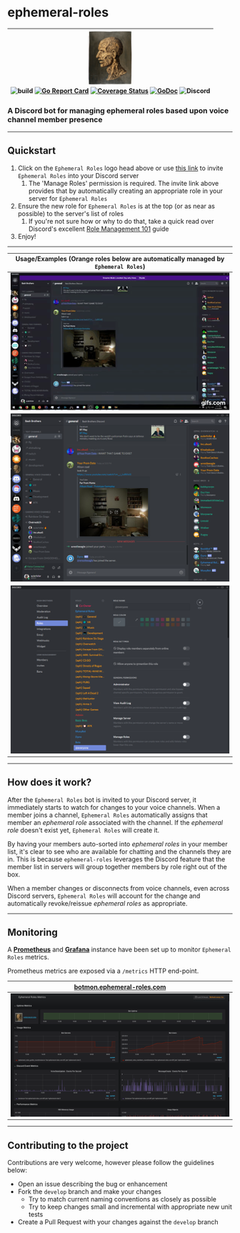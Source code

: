 # ephemeral-roles

| <a href="https://discordapp.com/api/oauth2/authorize?client_id=392419127626694676&permissions=268435456&scope=bot"><img src="https://raw.githubusercontent.com/ewohltman/ephemeral-roles/master/web/static/logo_Testa_anatomica_(1854)_-_Filippo_Balbi.jpg" width="100"></a><br/> ![build](https://github.com/ewohltman/ephemeral-roles/workflows/build/badge.svg?branch=master) [![Go Report Card](https://goreportcard.com/badge/github.com/ewohltman/ephemeral-roles)](https://goreportcard.com/report/github.com/ewohltman/ephemeral-roles) [![Coverage Status](https://coveralls.io/repos/github/ewohltman/ephemeral-roles/badge.svg?branch=master)](https://coveralls.io/github/ewohltman/ephemeral-roles?branch=master) [![GoDoc](https://godoc.org/github.com/ewohltman/ephemeral-roles/pkg?status.svg)](https://godoc.org/github.com/ewohltman/ephemeral-roles/pkg) ![Discord](https://img.shields.io/discord/393496906992713746?label=dev%20chat&logo=discord) |
| :------: |

### A Discord bot for managing ephemeral roles based upon voice channel member presence

----

## Quickstart

1. Click on the `Ephemeral Roles` logo head above or use [this link](https://discordapp.com/api/oauth2/authorize?client_id=392419127626694676&permissions=268435456&scope=bot)
to invite `Ephemeral Roles` into your Discord server
    1. The 'Manage Roles' permission is required.  The invite link above
    provides that by automatically creating an appropriate role in your server
    for `Ephemeral Roles` 
2. Ensure the new role for `Ephemeral Roles` is at the top (or as near as
possible) to the server's list of roles
    1. If you're not sure how or why to do that, take a quick read over
    Discord's excellent [Role Management 101](https://support.discordapp.com/hc/en-us/articles/214836687-Role-Management-101) guide
3. Enjoy!

----

| Usage/Examples \(Orange roles below are automatically managed by `Ephemeral Roles`\) |
| :------: |
| ![Ephemeral Roles action example](https://raw.githubusercontent.com/ewohltman/ephemeral-roles/master/web/static/action.gif) |
| ![Ephemeral Roles static example](https://raw.githubusercontent.com/ewohltman/ephemeral-roles/master/web/static/static.png) |
| ![Ephemeral Roles example role list](https://raw.githubusercontent.com/ewohltman/ephemeral-roles/master/web/static/roles.png) |

----

## How does it work?

After the `Ephemeral Roles` bot is invited to your Discord server, it
immediately starts to watch for changes to your voice channels.  When a member
joins a channel, `Ephemeral Roles` automatically assigns that member an
*ephemeral role* associated with the channel.  If the *ephemeral role* doesn't
exist yet, `Ephemeral Roles` will create it.

By having your members auto-sorted into *ephemeral roles* in your member list,
it's clear to see who are available for chatting and the channels they are in.
This is because `ephemeral-roles` leverages the Discord feature that the member
list in servers will group together members by role right out of the box.

When a member changes or disconnects from voice channels, even across Discord
servers, `Ephemeral Roles` will account for the change and automatically
revoke/reissue *ephemeral roles* as appropriate.

----

## Monitoring

A **[Prometheus](https://prometheus.io/)** and **[Grafana](https://grafana.com/)** instance have been set up to monitor `Ephemeral Roles` metrics.

Prometheus metrics are exposed via a `/metrics` HTTP end-point.

| [botmon.ephemeral-roles.com](http://botmon.ephemeral-roles.com) |
| :------: |
| <a href="http://botmon.ephemeral-roles.com"><img src="https://raw.githubusercontent.com/ewohltman/ephemeral-roles/master/web/static/bot-metrics.png"></a> |

----

## Contributing to the project

Contributions are very welcome, however please follow the guidelines below:

* Open an issue describing the bug or enhancement
* Fork the `develop` branch and make your changes
  * Try to match current naming conventions as closely as possible
  * Try to keep changes small and incremental with appropriate new unit tests
* Create a Pull Request with your changes against the `develop` branch
